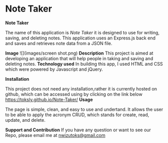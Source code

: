 # Note Taker
<strong>Note Taker</strong>

The name of this application is <i>Note Taker</i> it is designed to use for writing, saving, and deleting notes. This application  uses an Express.js back end and saves and retrieves note data from a JSON file.

<strong>Image</strong>
![](images/screen shot.png)
<strong>Description</strong>
This project is aimed at developing an application that will help people in taking and saving and deleting notes. 
<strong>Technology used</strong>
In building this app, I used HTML and CSS which were powered by Javascript and jQuery. 

<strong>Installation</strong>

This project does not need any installation,rather it is currently hosted on github, which can be accessed using by clicking on the link below 
https://toksly.github.io/Note-Taker/
<strong>Usage</strong>

The page is simple, clean, and easy to use and undertand. It allows the user to be able to apply the acronym CRUD, which stands for create, read, update, and delete. 

<strong>Support and Contribution</strong>
If you have any question or want to see our Repo, please email me at nwizutoks@gmail.com
